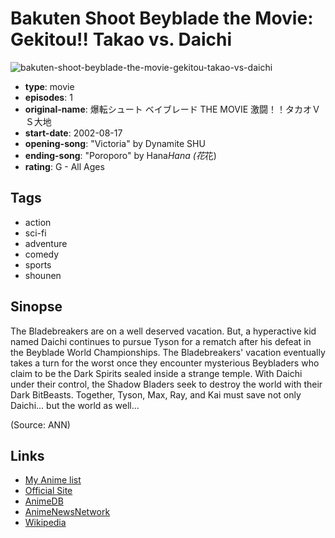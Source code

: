 # Bakuten Shoot Beyblade the Movie: Gekitou!! Takao vs. Daichi

![bakuten-shoot-beyblade-the-movie-gekitou-takao-vs-daichi](https://cdn.myanimelist.net/images/anime/1/1670.jpg)

-   **type**: movie
-   **episodes**: 1
-   **original-name**: 爆転シュート ベイブレード THE MOVIE 激闘！！タカオＶＳ大地
-   **start-date**: 2002-08-17
-   **opening-song**: "Victoria" by Dynamite SHU
-   **ending-song**: "Poroporo" by Hana*Hana (花*花)
-   **rating**: G - All Ages

## Tags

-   action
-   sci-fi
-   adventure
-   comedy
-   sports
-   shounen

## Sinopse

The Bladebreakers are on a well deserved vacation. But, a hyperactive kid named Daichi continues to pursue Tyson for a rematch after his defeat in the Beyblade World Championships. The Bladebreakers' vacation eventually takes a turn for the worst once they encounter mysterious Beybladers who claim to be the Dark Spirits sealed inside a strange temple. With Daichi under their control, the Shadow Bladers seek to destroy the world with their Dark BitBeasts. Together, Tyson, Max, Ray, and Kai must save not only Daichi... but the world as well...

(Source: ANN)

## Links

-   [My Anime list](https://myanimelist.net/anime/1670/Bakuten_Shoot_Beyblade_the_Movie__Gekitou_Takao_vs_Daichi)
-   [Official Site](https://www.d-rights.com/work/jp/metal-fight-beyblade-the-movie.html)
-   [AnimeDB](http://anidb.info/perl-bin/animedb.pl?show=anime&aid=4016)
-   [AnimeNewsNetwork](http://www.animenewsnetwork.com/encyclopedia/anime.php?id=4083)
-   [Wikipedia](http://en.wikipedia.org/wiki/Beyblade)
